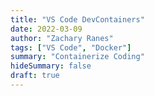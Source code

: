 ```yaml
---
title: "VS Code DevContainers"
date: 2022-03-09
author: "Zachary Ranes"
tags: ["VS Code", "Docker"]
summary: "Containerize Coding"
hideSummary: false
draft: true
---
```


## 
